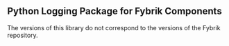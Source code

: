 ## Python Logging Package for Fybrik Components
The versions of this library do not correspond to the
versions of the Fybrik repository.
